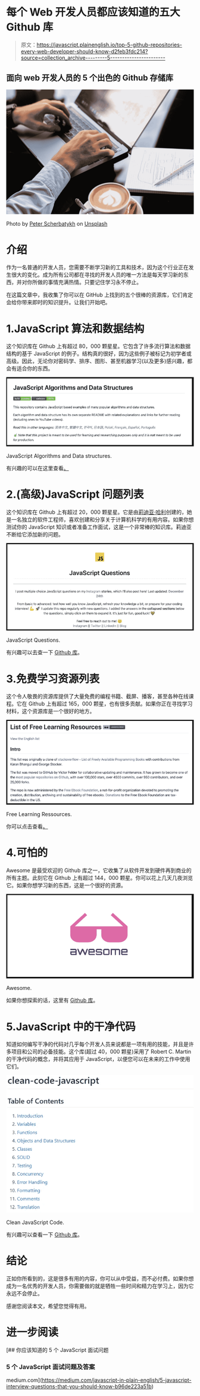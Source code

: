 # 每个 Web 开发人员都应该知道的五大 Github 库

> 原文：<https://javascript.plainenglish.io/top-5-github-repositories-every-web-developer-should-know-d2feb3fdc214?source=collection_archive---------5----------------------->

## 面向 web 开发人员的 5 个出色的 Github 存储库

![](img/e5c100b4273ba47090874e817fba32cd.png)

Photo by [Peter Scherbatykh](https://unsplash.com/@sm83?utm_source=medium&utm_medium=referral) on [Unsplash](https://unsplash.com?utm_source=medium&utm_medium=referral)

# 介绍

作为一名普通的开发人员，您需要不断学习新的工具和技术，因为这个行业正在发生很大的变化。成为所有公司都在寻找的开发人员的唯一方法是每天学习新的东西，并对你所做的事情充满热情。只要记住学习永不停止。

在这篇文章中，我收集了你可以在 GitHub 上找到的五个很棒的资源库，它们肯定会给你带来即时的知识提升。让我们开始吧。

# 1.JavaScript 算法和数据结构

这个知识库在 Github 上有超过 80，000 颗星星。它包含了许多流行算法和数据结构的基于 JavaScript 的例子。结构真的很好，因为这些例子被标记为初学者或高级。因此，无论你对密码学、排序、图形、甚至机器学习(以及更多)感兴趣，都会有适合你的东西。

![](img/a885bcdad967dbb42b7abb20a43d11c5.png)

JavaScript Algorithms and Data structures.

有兴趣的可以在这里查看[。](https://github.com/trekhleb/javascript-algorithms)

# 2.(高级)JavaScript 问题列表

这个知识库在 Github 上有超过 20，000 颗星星。它是由[莉迪亚·哈利](https://github.com/lydiahallie)创建的，她是一名独立的软件工程师，喜欢创建和分享关于计算机科学的有用内容。如果你想测试你的 JavaScript 知识或者准备工作面试，这是一个非常棒的知识库。莉迪亚不断给它添加新的问题。

![](img/056abb451e0b14032b7b81d10b779ab6.png)

JavaScript Questions.

有兴趣可以去查一下 [Github 库](https://github.com/lydiahallie/javascript-questions)。

# 3.免费学习资源列表

这个令人敬畏的资源库提供了大量免费的编程书籍、截屏、播客，甚至各种在线课程。它在 Github 上有超过 165，000 颗星，也有很多贡献。如果你正在寻找学习材料，这个资源库是一个很好的地方。

![](img/4db4ac5419630a02e89bdd50d53cfce8.png)

Free Learning Ressources.

你可以点击查看[。](https://github.com/EbookFoundation/free-programming-books)

# 4.可怕的

Awesome 是最受欢迎的 Github 库之一，它收集了从软件开发到硬件再到商业的所有主题。此刻它在 Github 上有超过 144，000 颗星。你可以花上几天几夜浏览它。如果你想学习新的东西，这是一个很好的资源。

![](img/c98a9840e7912777231c43429f711b38.png)

Awesome.

如果你想探索的话，这里有 [Github 库](https://github.com/sindresorhus/awesome)。

# 5.JavaScript 中的干净代码

知道如何编写干净的代码对几乎每个开发人员来说都是一项有用的技能，并且是许多项目和公司的必备技能。这个库(超过 40，000 颗星)采用了 Robert C. Martin 的干净代码的概念，并将其应用于 JavaScript，以便您可以在未来的工作中使用它们。

![](img/7909e90623530985dad27cb8b18ccb5e.png)

Clean JavaScript Code.

有兴趣可以查看一下 [Github 库](https://github.com/ryanmcdermott/clean-code-javascript)。

# 结论

正如你所看到的，这是很多有用的内容，你可以从中受益，而不必付费。如果你想成为一名优秀的开发人员，你需要做的就是牺牲一些时间和精力在学习上，因为它永远不会停止。

感谢您阅读本文，希望您觉得有用。

# 进一步阅读

[](https://medium.com/javascript-in-plain-english/5-javascript-interview-questions-that-you-should-know-b96de223a51b) [## 你应该知道的 5 个 JavaScript 面试问题

### 5 个 JavaScript 面试问题及答案

medium.com](https://medium.com/javascript-in-plain-english/5-javascript-interview-questions-that-you-should-know-b96de223a51b)